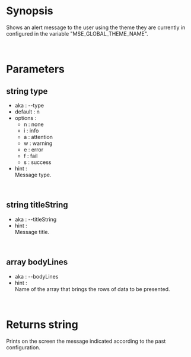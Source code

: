 # Synopsis

Shows an alert message to the user using the theme they are currently in 
configured in the variable "MSE_GLOBAL_THEME_NAME".



&nbsp;

# Parameters

## string type

- aka       : --type
- default   : n
- options   : 
  - n   : none
  - i   : info
  - a   : attention
  - w   : warning
  - e   : error
  - f   : fail
  - s   : success
- hint      :  
  Message type.


&nbsp;

## string titleString

- aka       : --titleString
- hint      :  
  Message title.


&nbsp;

## array bodyLines

- aka       : --bodyLines
- hint      :  
  Name of the array that brings the rows of data to be presented.



&nbsp;

# Returns string

Prints on the screen the message indicated according to the past configuration.